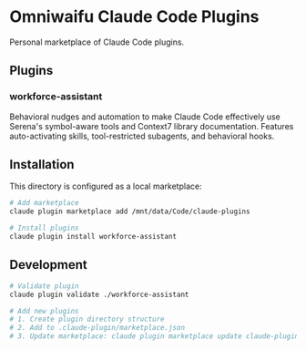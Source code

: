 # Omniwaifu Claude Code Plugins

Personal marketplace of Claude Code plugins.

## Plugins

### workforce-assistant

Behavioral nudges and automation to make Claude Code effectively use Serena's symbol-aware tools and Context7 library documentation. Features auto-activating skills, tool-restricted subagents, and behavioral hooks.

## Installation

This directory is configured as a local marketplace:

```bash
# Add marketplace
claude plugin marketplace add /mnt/data/Code/claude-plugins

# Install plugins
claude plugin install workforce-assistant
```

## Development

```bash
# Validate plugin
claude plugin validate ./workforce-assistant

# Add new plugins
# 1. Create plugin directory structure
# 2. Add to .claude-plugin/marketplace.json
# 3. Update marketplace: claude plugin marketplace update claude-plugins-local
```

